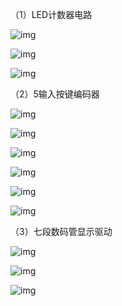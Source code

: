 （1）LED计数器电路

![img](file:///C:/Users/lenovo/AppData/Local/Temp/msohtmlclip1/01/clip_image002.jpg)

![img](file:///C:/Users/lenovo/AppData/Local/Temp/msohtmlclip1/01/clip_image004.jpg)

 

![img](file:///C:/Users/lenovo/AppData/Local/Temp/msohtmlclip1/01/clip_image006.jpg)

 

（2）5输入按键编码器

![img](file:///C:/Users/lenovo/AppData/Local/Temp/msohtmlclip1/01/clip_image008.jpg)

![img](file:///C:/Users/lenovo/AppData/Local/Temp/msohtmlclip1/01/clip_image010.jpg)

 

![img](file:///C:/Users/lenovo/AppData/Local/Temp/msohtmlclip1/01/clip_image012.jpg)

![img](file:///C:/Users/lenovo/AppData/Local/Temp/msohtmlclip1/01/clip_image014.jpg)

 

![img](file:///C:/Users/lenovo/AppData/Local/Temp/msohtmlclip1/01/clip_image016.jpg)

 

![img](file:///C:/Users/lenovo/AppData/Local/Temp/msohtmlclip1/01/clip_image018.jpg)

 

 

（3）七段数码管显示驱动

 

![img](file:///C:/Users/lenovo/AppData/Local/Temp/msohtmlclip1/01/clip_image020.jpg)

 

![img](file:///C:/Users/lenovo/AppData/Local/Temp/msohtmlclip1/01/clip_image022.jpg)

 

![img](file:///C:/Users/lenovo/AppData/Local/Temp/msohtmlclip1/01/clip_image024.jpg)

 